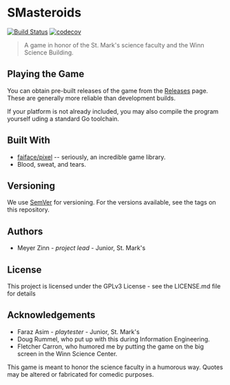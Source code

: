 # SMasteroids

[![Build Status](https://travis-ci.org/20zinnm/smasteroids.svg?branch=master)](https://travis-ci.org/20zinnm/smasteroids) [![codecov](https://codecov.io/gh/20zinnm/smasteroids/branch/master/graph/badge.svg)](https://codecov.io/gh/20zinnm/smasteroids)

> A game in honor of the St. Mark's science faculty and the Winn Science Building.

## Playing the Game

You can obtain pre-built releases of the game from the [Releases](https://github.com/20zinnm/smasteroids/releases) page. These are generally more reliable than development builds.

If your platform is not already included, you may also compile the program yourself uding a standard Go toolchain.

## Built With

* [faiface/pixel](https://github.com/faiface/pixel) -- seriously, an incredible game library.
* Blood, sweat, and tears.

## Versioning

We use [SemVer](http://semver.org/) for versioning. For the versions available, see the tags on this repository.

## Authors

* Meyer Zinn - _project lead_ - Junior, St. Mark's

## License

This project is licensed under the GPLv3 License - see the LICENSE.md file for details

## Acknowledgements

* Faraz Asim - _playtester_ - Junior, St. Mark's
* Doug Rummel, who put up with this during Information Engineering.
* Fletcher Carron, who humored me by putting the game on the big screen in the Winn Science Center.

This game is meant to honor the science faculty in a humorous way. Quotes may be altered or fabricated for comedic purposes.